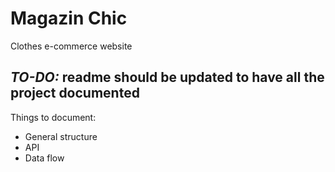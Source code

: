 # Magazin Chic
Clothes e-commerce website


## *TO-DO:* readme should be updated to have all the project documented

Things to document:
+ General structure
+ API
+ Data flow
